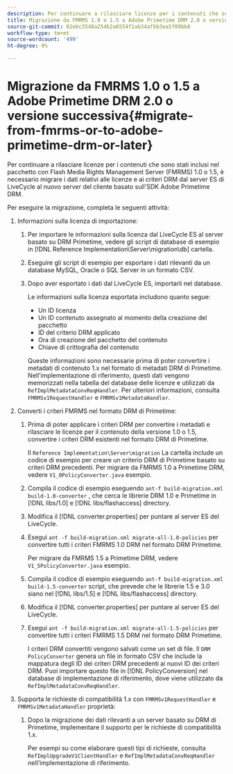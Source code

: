 ```yaml
---
description: Per continuare a rilasciare licenze per i contenuti che sono stati inclusi nel pacchetto con Flash Media Rights Management Server (FMRMS) 1.0 o 1.5, è necessario migrare i dati relativi alle licenze e ai criteri DRM dal server ES di LiveCycle al nuovo server del cliente basato sull'SDK Adobe Primetime DRM.
title: Migrazione da FMRMS 1.0 o 1.5 a Adobe Primetime DRM 2.0 o versione successiva
source-git-commit: 02ebc3548a254b2a6554f1ab34afbb3ea5f09bb8
workflow-type: tm+mt
source-wordcount: '499'
ht-degree: 0%

---
```


# Migrazione da FMRMS 1.0 o 1.5 a Adobe Primetime DRM 2.0 o versione successiva{#migrate-from-fmrms-or-to-adobe-primetime-drm-or-later}

Per continuare a rilasciare licenze per i contenuti che sono stati inclusi nel pacchetto con Flash Media Rights Management Server (FMRMS) 1.0 o 1.5, è necessario migrare i dati relativi alle licenze e ai criteri DRM dal server ES di LiveCycle al nuovo server del cliente basato sull&#39;SDK Adobe Primetime DRM.

Per eseguire la migrazione, completa le seguenti attività:

1. Informazioni sulla licenza di importazione:

   1. Per importare le informazioni sulla licenza dal LiveCycle ES al server basato su DRM Primetime, vedere gli script di database di esempio in [!DNL Reference Implementation\Server\migration\db] cartella.
   1. Eseguire gli script di esempio per esportare i dati rilevanti da un database MySQL, Oracle o SQL Server in un formato CSV.
   1. Dopo aver esportato i dati dal LiveCycle ES, importarli nel database.

      Le informazioni sulla licenza esportata includono quanto segue:

      * Un ID licenza
      * Un ID contenuto assegnato al momento della creazione del pacchetto
      * ID del criterio DRM applicato
      * Ora di creazione del pacchetto del contenuto
      * Chiave di crittografia del contenuto

      Queste informazioni sono necessarie prima di poter convertire i metadati di contenuto 1.x nel formato di metadati DRM di Primetime. Nell’implementazione di riferimento, questi dati vengono memorizzati nella tabella del database delle licenze e utilizzati da `RefImplMetadataConvReqHandler`. Per ulteriori informazioni, consulta `FMRMSv1RequestHandler` e `FMRMSv1MetadataHandler`.

1. Converti i criteri FMRMS nel formato DRM di Primetime:

   1. Prima di poter applicare i criteri DRM per convertire i metadati e rilasciare le licenze per il contenuto della versione 1.0 o 1.5, convertire i criteri DRM esistenti nel formato DRM di Primetime.

      Il `Reference Implementation\Server\migration` La cartella include un codice di esempio per creare un criterio DRM di Primetime basato su criteri DRM precedenti. Per migrare da FMRMS 1.0 a Primetime DRM, vedere `V1_0PolicyConverter.java` esempio.
   1. Compila il codice di esempio eseguendo `ant-f build-migration.xml build-1.0-converter` , che cerca le librerie DRM 1.0 e Primetime in [!DNL libs/1.0] e [!DNL libs/flashaccess] directory.

   1. Modifica il [!DNL converter.properties] per puntare al server ES del LiveCycle.
   1. Esegui `ant -f build-migration.xml migrate-all-1.0-policies` per convertire tutti i criteri FMRMS 1.0 DRM nel formato DRM Primetime.

      Per migrare da FMRMS 1.5 a Primetime DRM, vedere `V1_5PolicyConverter.java` esempio.

   1. Compila il codice di esempio eseguendo `ant-f build-migration.xml build-1.5-converter` script, che prevede che le librerie 1.5 e 3.0 siano nel [!DNL libs/1.5] e [!DNL libs/flashaccess] directory.

   1. Modifica il [!DNL converter.properties] per puntare al server ES del LiveCycle.
   1. Esegui `ant -f build-migration.xml migrate-all-1.5-policies` per convertire tutti i criteri FMRMS 1.5 DRM nel formato DRM Primetime.

      I criteri DRM convertiti vengono salvati come un set di file. Il `DRM PolicyConverter` genera un file in formato CSV che include la mappatura degli ID dei criteri DRM precedenti ai nuovi ID dei criteri DRM. Puoi importare questo file in [!DNL PolicyConversion] nel database di implementazione di riferimento, dove viene utilizzato da `RefImplMetadataConvReqHandler`.

1. Supporta le richieste di compatibilità 1.x con `FMRMSv1RequestHandler` e `FMRMSv1MetadataHandler` proprietà:

   1. Dopo la migrazione dei dati rilevanti a un server basato su DRM di Primetime, implementare il supporto per le richieste di compatibilità 1.x.

      Per esempi su come elaborare questi tipi di richieste, consulta `RefImplUpgradeV1ClientHandler` e `RefImplMetadataConvReqHandler` nell’implementazione di riferimento.

